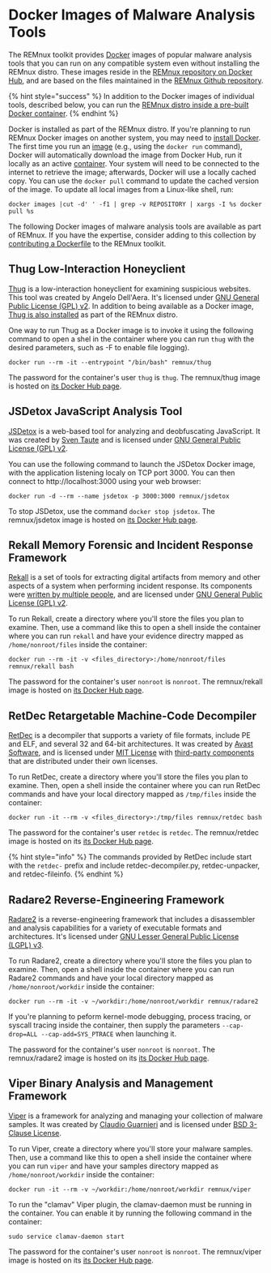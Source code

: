 # Docker Images of Malware Analysis Tools

The REMnux toolkit provides [Docker](https://www.docker.com) images of popular malware analysis tools that you can run on any compatible system even without installing the REMnux distro. These images reside in the [REMnux repository on Docker Hub](https://hub.docker.com/u/remnux), and are based on the files maintained in the [REMnux Github repository](https://github.com/REMnux/docker).

{% hint style="success" %}
In addition to the Docker images of individual tools, described below, you can run the [REMnux distro inside a pre-built Docker container](../install-distro/remnux-as-a-container.md).
{% endhint %}

Docker is installed as part of the REMnux distro. If you're planning to run REMnux Docker images on another system, you may need to [install Docker](https://docs.docker.com/get-docker/). The first time you run an [image](https://jfrog.com/knowledge-base/a-beginners-guide-to-understanding-and-building-docker-images/) \(e.g., using the `docker run` command\), Docker will automatically download the image from Docker Hub, run it locally as an active [container](https://www.docker.com/resources/what-container). Your system will need to be connected to the internet to retrieve the image; afterwards, Docker will use a locally cached copy. You can use the `docker pull` command to update the cached version of the image. To update all local images from a Linux-like shell, run:

```text
docker images |cut -d' ' -f1 | grep -v REPOSITORY | xargs -I %s docker pull %s
```

The following Docker images of malware analysis tools are available as part of REMnux. If you have the expertise, consider adding to this collection by [contributing a Dockerfile](../get-involved/add-or-update-tools/contribute-dockerfile.md) to the REMnux toolkit.

## Thug Low-Interaction Honeyclient <a id="thug"></a>

[Thug](https://github.com/buffer/thug) is a low-interaction honeyclient for examining suspicious websites. This tool was created by Angelo Dell'Aera. It's licensed under [GNU General Public License \(GPL\) v2](https://github.com/buffer/thug/blob/master/LICENSE.txt). In addition to being available as a Docker image, [Thug is also installed](../discover-the-tools/explore+network+interactions/connecting.md#thug) as part of the REMnux distro.

One way to run Thug as a Docker image is to invoke it using the following command to open a shel in the container where you can run `thug` with the desired parameters, such as -F to enable file logging\).

```text
docker run --rm -it --entrypoint "/bin/bash" remnux/thug
```

The password for the container's user `thug` is `thug`. The remnux/thug image is hosted on [its Docker Hub page](https://hub.docker.com/repository/docker/remnux/thug).

## JSDetox JavaScript Analysis Tool <a id="jsdetox"></a>

[JSDetox](http://www.relentless-coding.com/projects/jsdetox) is a web-based tool for analyzing and deobfuscating JavaScript. It was created by [Sven Taute](https://twitter.com/sven_t) and is licensed under [GNU General Public License \(GPL\) v2](https://github.com/svent/jsdetox).

You can use the following command to launch the JSDetox Docker image, with the application listening localy on TCP port 3000. You can then connect to http://localhost:3000 using your web browser:

```text
docker run -d --rm --name jsdetox -p 3000:3000 remnux/jsdetox
```

To stop JSDetox, use  the command `docker stop jsdetox`. The remnux/jsdetox image is hosted on [its Docker Hub page](https://hub.docker.com/r/remnux/jsdetox/).

## Rekall Memory Forensic and Incident Response Framework <a id="rekall"></a>

[Rekall](https://github.com/google/rekall) is a set of tools for extracting digital artifacts from memory and other aspects of a system when performing incident response. Its components were [written by multiple people](https://github.com/google/rekall/blob/master/AUTHORS.md), and are licensed under  [GNU General Public License \(GPL\) v2](https://github.com/google/rekall/blob/master/LICENSE.txt). 

To run Rekall, create a directory where you'll store the files you plan to examine. Then, use a command like this to open a shell inside the container where you can run `rekall` and have your evidence directry mapped as `/home/nonroot/files` inside the container:

```text
docker run --rm -it -v <files_directory>:/home/nonroot/files remnux/rekall bash
```

The password for the container's user `nonroot` is `nonroot`. The remnux/rekall image is hosted on [its Docker Hub page](https://hub.docker.com/repository/docker/remnux/rekall).

## RetDec Retargetable Machine-Code Decompiler <a id="retdec"></a>

[RetDec](https://retdec.com) is a decompiler that supports a variety of file formats, include PE and ELF, and several 32 and 64-bit architectures. It was created by [Avast Software](https://www.avast.com), and is licensed under [MIT License](https://github.com/avast/retdec/blob/master/LICENSE) with [third-party components](https://github.com/avast/retdec/blob/master/LICENSE-THIRD-PARTY) that are distributed under their own licenses.

To run RetDec, create a directory where you'll store the files you plan to examine. Then,  open a shell inside the container where you can run RetDec commands and have your local directory mapped as `/tmp/files` inside the container:

```text
docker run -it --rm -v <files_directory>:/tmp/files remnux/retdec bash
```

The password for the container's user `retdec` is `retdec`. The remnux/retdec image is hosted on its [its Docker Hub page](https://hub.docker.com/repository/docker/remnux/retdec).

{% hint style="info" %}
The commands provided by RetDec include start with the `retdec-` prefix and include retdec-decompiler.py, retdec-unpacker, and retdec-fileinfo.
{% endhint %}

## Radare2 Reverse-Engineering Framework <a id="radare2"></a>

[Radare2](https://www.radare.org/) is a reverse-engineering framework that includes a disassembler and analysis capabilities for a variety of executable formats and architectures. It's licensed under [GNU Lesser General Public License \(LGPL\) v3](https://github.com/radareorg/radare2/blob/master/COPYING).

To run Radare2, create a directory where you'll store the files you plan to examine. Then,  open a shell inside the container where you can run Radare2 commands and have your local directory mapped as `/home/nonroot/workdir` inside the container:

```text
docker run --rm -it -v ~/workdir:/home/nonroot/workdir remnux/radare2
```

If you're planning to peform kernel-mode debugging, process tracing, or syscall tracing inside the container, then supply the parameters `--cap-drop=ALL --cap-add=SYS_PTRACE` when launching it.

The password for the container's user `nonroot` is `nonroot`. The remnux/radare2 image is hosted on its [its Docker Hub page](https://hub.docker.com/repository/docker/remnux/radare2).

## Viper Binary Analysis and Management Framework

[Viper](https://github.com/viper-framework/viper) is a framework for analyzing and managing your collection of malware samples. It was created by [Claudio Guarnieri](https://nex.sx/) and is licensed under [BSD 3-Clause License](https://github.com/viper-framework/viper/blob/master/LICENSE).

To run Viper, create a directory where you'll store your malware samples. Then, use a command like this to open a shell inside the container where you can run `viper` and have your samples directory mapped as `/home/nonroot/workdir` inside the container:

```text
docker run -it --rm -v ~/workdir:/home/nonroot/workdir remnux/viper
```

To run the "clamav" Viper plugin, the clamav-daemon must be running in the container. You can enable it by running the following command in the container:

```text
sudo service clamav-daemon start
```

The password for the container's user `nonroot` is `nonroot`. The remnux/viper image is hosted on its [its Docker Hub page](https://hub.docker.com/repository/docker/remnux/viper/).


